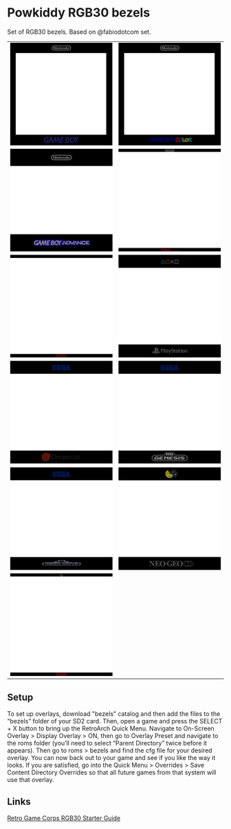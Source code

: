 # Powkiddy RGB30 bezels

Set of RGB30 bezels. Based on @fabiodotcom set.

<table>
    <tr>
        <td><img src="bezels/gb.png" /></td>
        <td><img src="bezels/gbc.png" /></td>
    </tr>
    <tr>
        <td><img src="bezels/gba.png" /></td>
        <td><img src="bezels/nes.png" /></td>
    </tr>
    <tr>
        <td><img src="bezels/pegasus.png" /></td>
        <td><img src="bezels/psx.png" /></td>
    </tr>
    <tr>
        <td><img src="bezels/segadc.png" /></td>
        <td><img src="bezels/segagenesis.png" /></td>
    </tr>
    <tr>
        <td><img src="bezels/segamd.png" /></td>
        <td><img src="bezels/ngcd.png" /></td>
    </tr>
    <tr>
        <td><img src="bezels/snes.png" /></td>
    </tr>
</table>

## Setup

To set up overlays, download "bezels" catalog and then add the files to the “bezels” folder of your SD2 card. Then, open a game and press the SELECT + X button to bring up the RetroArch Quick Menu. Navigate to On-Screen Overlay > Display Overlay > ON, then go to Overlay Preset and navigate to the roms folder (you’ll need to select “Parent Directory” twice before it appears). Then go to roms > bezels and find the cfg file for your desired overlay. You can now back out to your game and see if you like the way it looks. If you are satisfied, go into the Quick Menu > Overrides > Save Content Directory Overrides so that all future games from that system will use that overlay.

## Links

[Retro Game Corps RGB30 Starter Guide](https://retrogamecorps.com/2023/10/27/powkiddy-rgb30-starter-guide/#Accessories)

